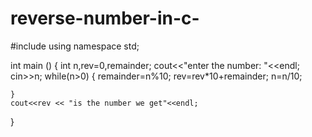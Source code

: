 # reverse-number-in-c-
#include<iostream>
using namespace std;

int main ()
{   int n,rev=0,remainder;
    cout<<"enter the number: "<<endl;
    cin>>n;
    while(n>0)
    {
        remainder=n%10;
        rev=rev*10+remainder;
        n=n/10;

    }
    cout<<rev << "is the number we get"<<endl;

}
